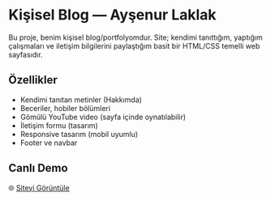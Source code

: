 # Kişisel Blog — Ayşenur Laklak

Bu proje, benim kişisel blog/portfolyomdur. Site; kendimi tanıttığım, yaptığım çalışmaları ve iletişim bilgilerini paylaştığım basit bir HTML/CSS temelli web sayfasıdır.

## Özellikler
- Kendimi tanıtan metinler (Hakkımda)
- Beceriler, hobiler bölümleri
- Gömülü YouTube video (sayfa içinde oynatılabilir)
- İletişim formu (tasarım)
- Responsive tasarım (mobil uyumlu)
- Footer ve navbar

## Canlı Demo
🌐 [Siteyi Görüntüle](https://aysenurlaklak.github.io/kisisel_blog)




